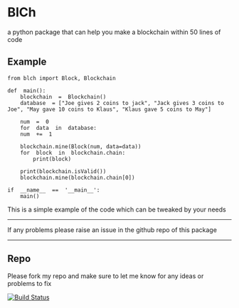 # BlCh
a python package that can help you make a blockchain within 50 lines of code

## Example
```python=
from blch import Block, Blockchain

def  main():
	blockchain  =  Blockchain()
	database  = ["Joe gives 2 coins to jack", "Jack gives 3 coins to Joe", "May gave 10 coins to Klaus", "Klaus gave 5 coins to May"]
	
	num  =  0
	for  data  in  database:
	num  +=  1
	
	blockchain.mine(Block(num, data=data))
	for  block  in  blockchain.chain:
		print(block)

	print(blockchain.isValid())
	blockchain.mine(blockchain.chain[0])

if  __name__  ==  '__main__':
	main()
```
This is a simple example of the code which can be tweaked by your needs

---
If any problems please raise an issue in the github repo of this package

---


## Repo
Please fork my repo and make sure to let me know for any ideas or problems to fix

[![Build Status](https://img.shields.io/badge/BlCh-repo-blue)](https://github.com/lofibot-22/blch/)
